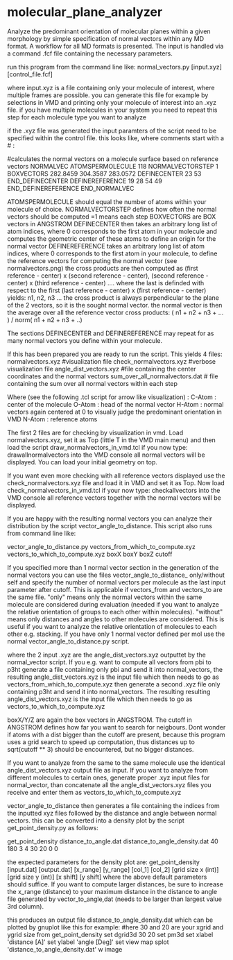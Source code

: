 # molecular_plane_analyzer
Analyze the predominant orientation of molecular planes within a given morphology by simple specification of normal vectors within any MD format. 
A workflow for all MD formats is presented. The input is handled via a command .fcf file containing the necessary parameters.

run this program from the command line like:
normal_vectors.py [input.xyz] [control_file.fcf]

where input.xyz is a file containing only your molecule of interest, where multiple frames are possible. you can generate this file for example by selections in VMD and printing only your molecule of interest into an .xyz file.
if you have multiple molecules in your system you need to repeat this step for each molecule type you want to analyze

if the .xyz file was generated the input paramters of the script need to be specified within the control file. this looks like, where comments start with a # :

#calculates the normal vectors on a molecule surface based on reference vectors
NORMALVEC
ATOMSPERMOLECULE 118
NORMALVECTORSTEP 1
BOXVECTORS 282.8459  304.3587  283.0572
DEFINECENTER
23 53
END_DEFINECENTER
DEFINEREFERENCE
19 28 54 49
END_DEFINEREFERENCE
END_NORMALVEC

ATOMSPERMOLECULE should equal the number of atoms within your molecule of choice.
NORMALVECTORSTEP defines how often the normal vectors should be computed =1 means each step
BOXVECTORS are BOX vectors in ANGSTROM
DEFINECENTER then takes an arbitrary long list of atom indices, where 0 corresponds to the first atom in your molecule and computes the geometric center of these atoms to define an origin for the normal vector
DEFINEREFERENCE takes an arbitrary long list of atom indices, where 0 corresponds to the first atom in your molecule, to define the reference vectors for computing the normal vector (see normalvectors.png)
the cross products are then computed as (first reference - center) x (second reference - center),  (second reference - center) x (third reference - center) .... where the last is definded with respect to the first (last reference - center) x (first reference - center)
yields: n1, n2, n3 ...
the cross product is always perpendicular to the plane of the 2 vectors, so it is the sought normal vector. the normal vector is then the average over all the reference vector cross products: ( n1 + n2 + n3 + ... ) / norm( n1 + n2 + n3 + ..)

The sections DEFINECENTER and DEFINEREFERENCE may repeat for as many normal vectors you define within your molecule.

If this has been prepared you are ready to run the script. This yields 4 files:
normalvectors.xyz			#visualization file
check_normalvectors.xyz		#verbose visualization file
angle_dist_vectors.xyz		#file containing the center coordinates and the normal vectors
sum_over_all_normalvectors.dat # file containing the sum over all normal vectors within each step

Where (see the following .tcl script for arrow like visualization) :
C-Atom : center of the molecule
O-Atom : head of the normal vector
H-Atom : normal vectors again centered at 0 to visually judge the predominant orientation in VMD
N-Atom : reference atoms

The first 2 files are for checking by visualization in vmd. Load normalvectors.xyz, set it as Top (little T in the VMD main menu) and then load the script draw_normalvectors_in_vmd.tcl
if you now type: drawallnormalvectors into the VMD console all normal vectors will be displayed. You can load your initial geometry on top.

If you want even more checking with all reference vectors displayed use the check_normalvectors.xyz file and load it in VMD and set it as Top. Now load check_normalvectors_in_vmd.tcl
if your now type: checkallvectors into the VMD console all reference vectors together with the normal vectors will be displayed.

If you are happy with the resulting normal vectors you can analyze their distribution by the script vector_angle_to_distance. This script also runs from command line like:

vector_angle_to_distance.py vectors_from_which_to_compute.xyz vectors_to_which_to_compute.xyz boxX boxY boxZ cutoff

If you specified more than 1 normal vector section in the generation of the normal vectors you can use the files vector_angle_to_distance_ only/without self and specify the number of normal vectors per molecule as the last input parameter after cutoff. This is applicable if vectors_from and vectors_to are the same file. "only" means only the normal vectors within the same molecule are considered during evaluation (needed if you want to analyze the relative orientation of groups to each other within molecules). "without" means only distances and angles to other molecules are considered. This is useful if you want to analyze the relative orientation of molecules to each other e.g. stacking. If you have only 1 normal vector defined per mol use the normal vector_angle_to_distance.py script.

where the 2 input .xyz are the angle_dist_vectors.xyz outputtet by the normal_vector script. If you e.g. want to compute all vectors from pbi to p3ht generate a file containing only pbi and send it into normal_vectors, the resulting angle_dist_vectors.xyz is the input file which then needs to go as vectors_from_which_to_compute.xyz
then generate a second .xyz file only containing p3ht and send it into normal_vectors. The resulting resulting angle_dist_vectors.xyz is the input file which then needs to go as vectors_to_which_to_compute.xyz

boxX/Y/Z are again the box vectors in ANGSTROM. The cutoff in ANGSTROM defines how far you want to search for neigbours. Dont wonder if atoms with a dist bigger than the cutoff are present, because this program uses a grid search to speed up computation, thus distances up to sqrt(cutoff ** 3) should be encountered, but no bigger distances.

If you want to analyze from the same to the same molecule use the identical angle_dist_vectors.xyz output file as input.
If you want to analyze from different molecules to certain ones, generate proper .xyz input files for normal_vector, than concatenate all the angle_dist_vectors.xyz files you receive and enter them as vectors_to_which_to_compute.xyz

vector_angle_to_distance then generates a file containing the indices from the inputted xyz files followed by the distance and angle between normal vectors. this can be converted into a density plot by the script get_point_density.py as follows:

get_point_density distance_to_angle.dat distance_to_angle_density.dat 40 180 3 4 30 20 0 0

the expected parameters for the density plot are:
get_point_density [input.dat] [output.dat] [x_range] [y_range] [col_1] [col_2] [grid size x (int)] [grid size y (int)] [x shift] [y shift]
where the above default parameters should suffice. If you want to compute larger distances, be sure to increase the x_range (distance) to your maximum distance in the distance to angle file generated by vector_to_angle,dat (needs to be larger than largest value 3rd column).

this produces an output file distance_to_angle_density.dat which can be plotted by gnuplot like this for example:
#here 30 and 20 are your xgrid and ygrid size from get_point_density
set dgrid3d 30 20
set pm3d
set xlabel 'distance [A]'
set ylabel 'angle [Deg]'
set view map
splot 'distance_to_angle_density.dat' w image
